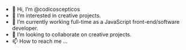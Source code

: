 - 👋 Hi, I’m @codicoscepticos
- 👀 I’m interested in creative projects.
- 🌱 I’m currently working full-time as a JavaScript front-end/software developer.
- 💞️ I’m looking to collaborate on creative projects.
- 📫 How to reach me ...

<!---
codicoscepticos/codicoscepticos is a ✨ special ✨ repository because its `README.md` (this file) appears on your GitHub profile.
You can click the Preview link to take a look at your changes.
--->
